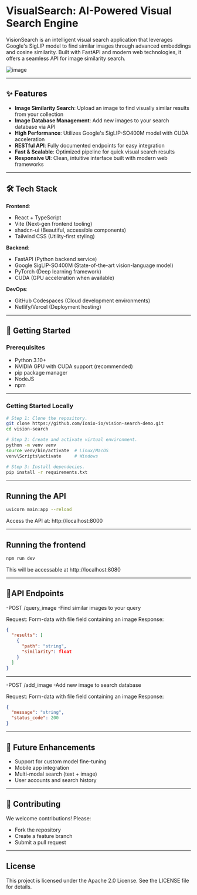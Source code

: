 # VisualSearch: AI-Powered Visual Search Engine

VisionSearch is an intelligent visual search application that leverages Google's SigLIP model to find similar images through advanced embeddings and cosine similarity. Built with FastAPI and modern web technologies, it offers a seamless API for image similarity search.

![image](https://github.com/user-attachments/assets/52a9bb44-1301-48e6-9e0f-e35caad87beb)

---

## ✨ Features  

- **Image Similarity Search**: Upload an image to find visually similar results from your collection  
- **Image Database Management**: Add new images to your search database via API  
- **High Performance**: Utilizes Google's SigLIP-SO400M model with CUDA acceleration  
- **RESTful API**: Fully documented endpoints for easy integration   
- **Fast & Scalable**: Optimized pipeline for quick visual search results  
- **Responsive UI**: Clean, intuitive interface built with modern web frameworks

---

## 🛠 Tech Stack  

**Frontend**:  
- React + TypeScript  
- Vite (Next-gen frontend tooling)  
- shadcn-ui (Beautiful, accessible components)  
- Tailwind CSS (Utility-first styling)  

**Backend**:  
- FastAPI (Python backend service)  
- Google SigLIP-SO400M (State-of-the-art vision-language model)  
- PyTorch (Deep learning framework)  
- CUDA (GPU acceleration when available) 

**DevOps**:  
- GitHub Codespaces (Cloud development environments)  
- Netlify/Vercel (Deployment hosting)

---

## 🚀 Getting Started  

### Prerequisites  
- Python 3.10+  
- NVIDIA GPU with CUDA support (recommended)  
- pip package manager  
- NodeJS
- npm

---

### Getting Started Locally   
```bash
# Step 1: Clone the repository. 
git clone https://github.com/Ionio-io/vision-search-demo.git
cd vision-search

# Step 2: Create and activate virtual environment.
python -m venv venv
source venv/bin/activate  # Linux/MacOS
venv\Scripts\activate     # Windows

# Step 3: Install dependecies.
pip install -r requirements.txt
```

---

## Running the API
```bash
uvicorn main:app --reload
```
Access the API at: http://localhost:8000

---

## Running the frontend
```bash
npm run dev
```
This will be accessable at http://localhost:8080

---

## 📡API Endpoints 

-POST /query_image
-Find similar images to your query

Request:
Form-data with file field containing an image
Response:
```json
{
  "results": [
    {
      "path": "string",
      "similarity": float
    }
  ]
}
```

---

-POST /add_image
-Add new image to search database

Request:
Form-data with file field containing an image
Response:
```json
{
  "message": "string",
  "status_code": 200
}
```

---

## 🔮 Future Enhancements 

- Support for custom model fine-tuning
- Mobile app integration
- Multi-modal search (text + image)
- User accounts and search history

---

## 🤝 Contributing

We welcome contributions! Please:
- Fork the repository
- Create a feature branch
- Submit a pull request

---

##  License

This project is licensed under the Apache 2.0 License. See the LICENSE file for details.
